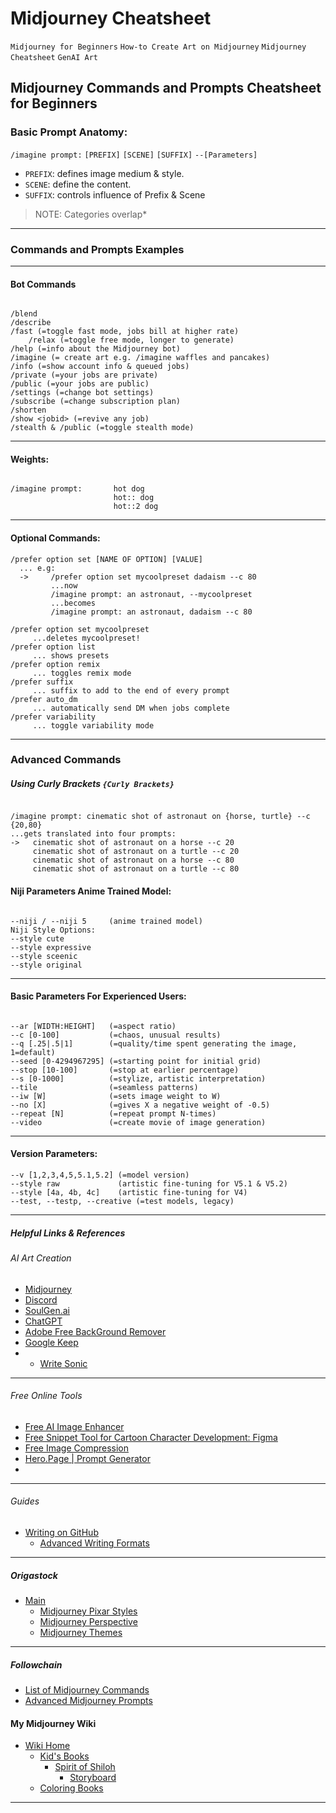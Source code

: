 # Midjourney Cheatsheet 
`Midjourney for Beginners` `How-to Create Art on Midjourney` `Midjourney Cheatsheet` `GenAI Art`

## Midjourney Commands and Prompts Cheatsheet for Beginners

### Basic Prompt Anatomy: 

`/imagine prompt:` `[PREFIX]` `[SCENE]` `[SUFFIX]` `--[Parameters]`  
  
  - `PREFIX`: defines image medium & style.
  - `SCENE`: define the content.
  - `SUFFIX`: controls influence of Prefix & Scene

> NOTE: Categories overlap*

---

### Commands and Prompts Examples
---    

#### Bot Commands    

```

/blend
/describe
/fast (=toggle fast mode, jobs bill at higher rate)
    /relax (=toggle free mode, longer to generate)
/help (=info about the Midjourney bot)
/imagine (= create art e.g. /imagine waffles and pancakes)
/info (=show account info & queued jobs)
/private (=your jobs are private)
/public (=your jobs are public)        
/settings (=change bot settings)
/subscribe (=change subscription plan)
/shorten
/show <jobid> (=revive any job)
/stealth & /public (=toggle stealth mode)    

```
---

#### Weights:    

```

/imagine prompt:       hot dog
                       hot:: dog
                       hot::2 dog

```
---

#### Optional Commands:    

```
/prefer option set [NAME OF OPTION] [VALUE]
  ... e.g:
  ->     /prefer option set mycoolpreset dadaism --c 80
         ...now
         /imagine prompt: an astronaut, --mycoolpreset
         ...becomes
         /imagine prompt: an astronaut, dadaism --c 80

/prefer option set mycoolpreset
     ...deletes mycoolpreset!
/prefer option list
     ... shows presets
/prefer option remix
     ... toggles remix mode
/prefer suffix
     ... suffix to add to the end of every prompt
/prefer auto_dm
     ... automatically send DM when jobs complete
/prefer variability
     ... toggle variability mode

````
---

### Advanced Commands    

##### Using Curly Brackets `{Curly Brackets}`

```

/imagine prompt: cinematic shot of astronaut on {horse, turtle} --c {20,80}
...gets translated into four prompts:
->   cinematic shot of astronaut on a horse --c 20
     cinematic shot of astronaut on a turtle --c 20
     cinematic shot of astronaut on a horse --c 80
     cinematic shot of astronaut on a turtle --c 80  

```

#### Niji Parameters Anime Trained Model:

```

--niji / --niji 5     (anime trained model)
Niji Style Options:
--style cute
--style expressive
--style sceenic
--style original

```
---

#### Basic Parameters For Experienced Users:    

```

--ar [WIDTH:HEIGHT]   (=aspect ratio)
--c [0-100]           (=chaos, unusual results)
--q [.25|.5|1]        (=quality/time spent generating the image, 1=default)
--seed [0-4294967295] (=starting point for initial grid)
--stop [10-100]       (=stop at earlier percentage)
--s [0-1000]          (=stylize, artistic interpretation)
--tile                (=seamless patterns)
--iw [W]              (=sets image weight to W)
--no [X]              (=gives X a negative weight of -0.5)
--repeat [N]          (=repeat prompt N-times)
--video               (=create movie of image generation)

````
---

#### Version Parameters:

```
--v [1,2,3,4,5,5.1,5.2] (=model version)
--style raw             (artistic fine-tuning for V5.1 & V5.2)
--style [4a, 4b, 4c]    (artistic fine-tuning for V4)
--test, --testp, --creative (=test models, legacy)
```
---


##### Helpful Links & References

###### AI Art Creation
- [Midjourney](https://midjourney.com)
- [Discord](https://discord.com "@staysintrouble")
- [SoulGen.ai](https://www.soulgen.ai/)
- [ChatGPT](https://chat.openai.com)
- [Adobe Free BackGround Remover](https://www.adobe.com/express/feature/image/remove-background)
- [Google Keep](https://keep.google.com)
- - [Write Sonic](https://app.writesonic.com/signup?via=leverageai)    
---

###### Free Online Tools
- [Free AI Image Enhancer](https://www.stickermule.com/upscale "Stickermule is an online product site for tees, stickers, mugs, etc")
- [Free Snippet Tool for Cartoon Character Development: Figma](https://www.figma.com/)
- [Free Image Compression](https://squoosh.app/)
- [Hero.Page | Prompt Generator](https://hero.page/blog/chatgpt-and-midjourney-prompt-generator "Generate, Save & Share dynamic prompts in unlimited Lists and Spaces")
- 
---

###### Guides
- [Writing on GitHub](https://docs.github.com/en/get-started/writing-on-github "Markdown Guide")
    - [Advanced Writing Formats](https://docs.github.com/en/get-started/writing-on-github/working-with-advanced-formatting/organizing-information-with-collapsed-sections)
---

##### Origastock
- [Main](https://www.origastock.com/midjourney-ai/midjourney-styles-library.html)
  - [Midjourney Pixar Styles](https://www.origastock.com/midjourney-ai/pixar-midjourney-styles.html)
  - [Midjourney Perspective](https://www.origastock.com/midjourney-ai/perspective.html)
  - [Midjourney Themes](https://www.origastock.com/midjourney-ai/themes.html)
---
  
##### Followchain
- [List of Midjourney Commands](https://www.followchain.org/midjourney-commands/)
- [Advanced Midjourney Prompts](https://wgmimedia.com/how-to-use-midjourney-advanced-midjourney-prompts/#:~:text=Simply%20type%20%E2%80%9C/prefer%20option%20set%E2%80%9D.%20Add%20the,type%20in%20your%20prompt%20as%20the%20value.)

#### My Midjourney Wiki
- [Wiki Home](https://github.com/cbpoole/midjourney-commands-and-prompts-cheatsheet/wiki)
    - [Kid's Books](https://github.com/cbpoole/midjourney-commands-and-prompts-cheatsheet/wiki/Kids-Books)
        - [Spirit of Shiloh](https://github.com/cbpoole/midjourney-commands-and-prompts-cheatsheet/wiki/Spirit-of-Shiloh)
            - [Storyboard](https://github.com/cbpoole/midjourney-commands-and-prompts-cheatsheet/wiki/Storyboard-Vol-1)
    - [Coloring Books](xxx)

---


